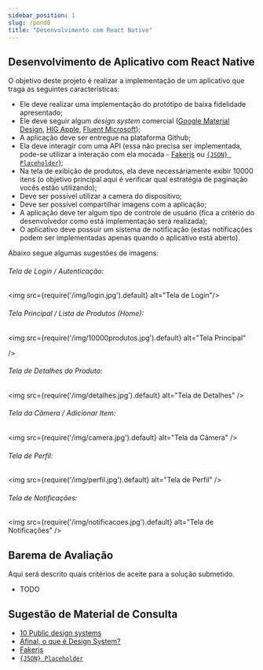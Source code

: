```yaml
---
sidebar_position: 1
slug: /pond0
title: "Desenvolvimento com React Native"
---
```


## Desenvolvimento de Aplicativo com React Native

O objetivo deste projeto é realizar a implementação de um aplicativo que traga as seguintes características:
- Ele deve realizar uma implementação do protótipo de baixa fidelidade apresentado;
- Ele deve seguir algum *design system* comercial ([Google Material Design](https://m3.material.io/), [HIG Apple](https://developer.apple.com/design/human-interface-guidelines), [Fluent Microsoft](https://fluent2.microsoft.design/));
- A aplicação deve ser entregue na plataforma Github;
- Ela deve interagir com uma API (essa não precisa ser implementada, pode-se utilizar a interação com ela mocada - [Fakerjs](https://fakerjs.dev/) ou [`{JSON} Placeholder`](https://jsonplaceholder.typicode.com/));
- Na tela de exibição de produtos, ela deve necessáriamente exibir 10000 itens (o objetivo principal aqui é verificar qual estratégia de paginação vocês estão utilizando);
- Deve ser possível utilizar a camera do dispositivo;
- Deve ser possível compartilhar imagens com a aplicação;
- A aplicação deve ter algum tipo de controle de usuário (fica a critério do desenvolvedor como está implementação será realizada);
- O aplicativo deve possuir um sistema de notificação (estas notificações podem ser implementadas apenas quando o aplicativo está aberto).


Abaixo segue algumas sugestões de imagens:

###### Tela de Login / Autenticação:

<img  src={require('/img/login.jpg').default} alt="Tela de Login"/>

###### Tela Principal / Lista de Produtos (Home):

<img
  src={require('/img/10000produtos.jpg').default}
  alt="Tela Principal"
  
/>

###### Tela de Detalhes do Produto:

<img
  src={require('/img/detalhes.jpg').default}
  alt="Tela de Detalhes"
/>

###### Tela da Câmera / Adicionar Item:

<img
  src={require('/img/camera.jpg').default}
  alt="Tela da Câmera"
/>

###### Tela de Perfil:

<img
  src={require('/img/perfil.jpg').default}
  alt="Tela de Perfil"
/>

###### Tela de Notificações:

<img
  src={require('/img/notificacoes.jpg').default}
  alt="Tela de Notificações"
/>

## Barema de Avaliação

Aqui será descrito quais critérios de aceite para a solução submetido.

- TODO

## Sugestão de Material de Consulta

- [10 Public design systems](https://medium.com/@ludaboss/10-public-design-systems-44db58f377f6)
- [Afinal, o que é Design System?](https://brasil.uxdesign.cc/afinal-o-que-%C3%A9-design-system-448c257b0021)
- [Fakerjs](https://fakerjs.dev/)
- [`{JSON} Placeholder`](https://jsonplaceholder.typicode.com/)
